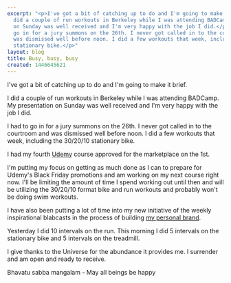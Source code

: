 ```yaml
---
excerpt: "<p>I've got a bit of catching up to do and I'm going to make it brief.</p><p>I
  did a couple of run workouts in Berkeley while I was attending BADCamp. My presentation
  on Sunday was well received and I'm very happy with the job I did.</p><p>I had to
  go in for a jury summons on the 26th. I never got called in to the courtroom and
  was dismissed well before noon. I did a few workouts that week, including the 30/20/10
  stationary bike.</p>"
layout: blog
title: Busy, busy, busy
created: 1446645621
---
```

<p>I've got a bit of catching up to do and I'm going to make it brief.</p><p>I did a couple of run workouts in Berkeley while I was attending BADCamp. My presentation on Sunday was well received and I'm very happy with the job I did.</p><p>I had to go in for a jury summons on the 26th. I never got called in to the courtroom and was dismissed well before noon. I did a few workouts that week, including the 30/20/10 stationary bike.</p><p>I had my fourth <a href="http://click.linksynergy.com/fs-bin/click?id=d0FYK41OBt4&amp;subid=&amp;offerid=323057.1&amp;type=10&amp;tmpid=14538&amp;RD_PARM1=https%3A%2F%2Fwww.udemy.com%2Fu%2Fmarcisaacson" target="_blank">Udemy</a> course approved for the marketplace on the 1st.</p><p>I'm putting my focus on getting as much done as I can to prepare for Udemy's Black Friday promotions and am working on my next course right now. I'll be limiting the amount of time I spend working out until then and will be utilizing the 30/20/10 format bike and run workouts and probably won't be doing swim workouts.</p><p>I have also been putting a lot of time into my new initiative of the weekly inspirational blabcasts in the process of building <a href="http://www.marceisaacson.com" target="_blank">my personal brand</a>.</p><p>Yesterday I did 10 intervals on the run. This morning I did 5 intervals on the stationary bike and 5 intervals on the treadmill.</p><p>I give thanks to the Universe for the abundance it provides me. I surrender and am open and ready to receive.</p><p>Bhavatu sabba mangalam - May all beings be happy</p>
